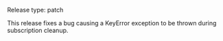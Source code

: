 Release type: patch

This release fixes a bug causing a KeyError exception to be thrown during subscription cleanup.